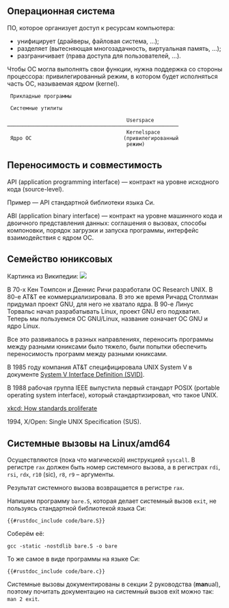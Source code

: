 ## Операционная система

ПО, которое организует доступ к ресурсам компьютера:
* унифицирует (драйверы, файловая система, ...);
* разделяет (вытесняющая многозадачность, виртуальная память, ...);
* разграничивает (права доступа для пользователей, ...).

Чтобы ОС могла выполнять свои функции, нужна поддержка
со стороны процессора: привилегированный режим,
в котором будет исполняться часть ОС, называемая
*ядром* (kernel).

```
 Прикладные программы

 Системные утилиты

                                       Userspace
────────────────────────────────────────────────────────
                                       Kernelspace
 Ядро ОС                              (привилегированный
                                       режим)
```

## Переносимость и совместимость

API (application programming interface) — контракт на уровне
исходного кода (source-level).

Пример — API стандартной библиотеки языка Си.

ABI (application binary interface) — контракт на уровне
машинного кода и двоичного представления данных:
соглашения о вызовах, способы компоновки,
порядок загрузки и запуска программы,
интерфейс взаимодействия с ядром ОС.

## Семейство юниксовых
Картинка из Википедии:
![](https://upload.wikimedia.org/wikipedia/commons/c/cd/Unix_timeline.en.svg)

В 70-х Кен Tомпсон и Деннис Ричи разработали ОС Research UNIX. В 80-е AT&T ее
коммерциализировала. В это же время Ричард Столлман придумал проект GNU, для
него не хватало ядра. В 90-е Линус Торвальс начал разрабатывать Linux, проект
GNU его подхватил. Теперь мы пользуемся ОС GNU/Linux, название означает OC GNU и
ядро Linux.

Все это развивалось в разных направлениях, переносить программы между разными юниксами было тяжело, были попытки обеспечить переносимость программ между разными юниксами.

В 1985 году компания AT&T специфицировала UNIX System V в документе
[System V Interface Definition (SVID)](https://en.wikipedia.org/wiki/System_V_Interface_Definition).

В 1988 рабочая группа IEEE выпустила первый стандарт POSIX (portable operating system interface), который стандартизировал, что такое UNIX.

[xkcd: How standards proliferate](https://xkcd.com/927/)

1994, X/Open: Single UNIX Specification (SUS).

## Системные вызовы на Linux/amd64

Осуществляются (пока что магической) инструкцией `syscall`.
В регистре `rax` должен быть номер системного вызова,
а в регистрах `rdi`, `rsi`, `rdx`, `r10` (sic), `r8`, `r9` –
аргументы.

Результат системного вызова возвращается в регистре `rax`.

Напишем программу `bare.S`, которая делает системный вызов `exit`,
не пользуясь стандартной библиотекой языка Си:
```
{{#rustdoc_include code/bare.S}}
```

Соберём её:
```
gcc -static -nostdlib bare.S -o bare
```

То же самое в виде программы на языке Си:
```
{{#rustdoc_include code/bare.c}}
```

Системные вызовы документированы в секции 2 руководства
(**man**ual), поэтому почитать документацию на системный вызов
exit можно так: `man 2 exit`.
